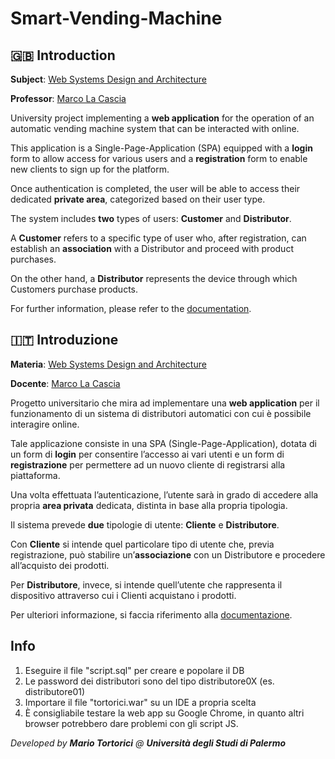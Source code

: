 # Smart-Vending-Machine

## 🇬🇧 Introduction

**Subject**: [Web Systems Design and Architecture](https://www.unipa.it/dipartimenti/ingegneria/cds/ingegneriainformatica2035/?template=responsive&pagina=insegnamento&idInsegnamento=171741&idDocente=159929&idCattedra=167739)

**Professor**: [Marco La Cascia](https://www.unipa.it/persone/docenti/l/marco.lacascia/?pagina=curriculum)

University project implementing a **web application** for the operation of an automatic vending machine system that can be interacted with online.

This application is a Single-Page-Application (SPA) equipped with a **login** form to allow access for various users and a **registration** form to enable new clients to sign up for the platform.

Once authentication is completed, the user will be able to access their dedicated **private area**, categorized based on their user type.

The system includes **two** types of users: **Customer** and **Distributor**.

A **Customer** refers to a specific type of user who, after registration, can establish an **association** with a Distributor and proceed with product purchases.

On the other hand, a **Distributor** represents the device through which Customers purchase products.

For further information, please refer to the [documentation](https://github.com/marioTort/Smart-Vending-Machine/blob/main/Specifiche%20progettuali%20-%20Tortorici.pdf).

## 🇮🇹 Introduzione

**Materia**: [Web Systems Design and Architecture](https://www.unipa.it/dipartimenti/ingegneria/cds/ingegneriainformatica2035/?template=responsive&pagina=insegnamento&idInsegnamento=171741&idDocente=159929&idCattedra=167739)

**Docente**: [Marco La Cascia](https://www.unipa.it/persone/docenti/l/marco.lacascia/?pagina=curriculum)

Progetto universitario che mira ad implementare una **web application** per il funzionamento di un sistema di distributori automatici con cui è possibile interagire online.

Tale applicazione consiste in una SPA (Single-Page-Application), dotata di un form di
**login** per consentire l’accesso ai vari utenti e un form di **registrazione** per
permettere ad un nuovo cliente di registrarsi alla piattaforma.

Una volta effettuata l’autenticazione, l’utente sarà in grado di accedere alla propria
**area privata** dedicata, distinta in base alla propria tipologia.

Il sistema prevede **due** tipologie di utente: **Cliente** e **Distributore**.

Con **Cliente** si intende quel particolare tipo di utente che, previa registrazione, può
stabilire un’**associazione** con un Distributore e procedere all’acquisto dei prodotti.

Per **Distributore**, invece, si intende quell’utente che rappresenta il dispositivo
attraverso cui i Clienti acquistano i prodotti.

Per ulteriori informazione, si faccia riferimento alla [documentazione](https://github.com/marioTort/Smart-Vending-Machine/blob/main/Specifiche%20progettuali%20-%20Tortorici.pdf).

## Info

1. Eseguire il file "script.sql" per creare e popolare il DB
2. Le password dei distributori sono del tipo distributore0X (es. distributore01)
3. Importare il file "tortorici.war" su un IDE a propria scelta
4. È consigliabile testare la web app su Google Chrome, in quanto altri browser potrebbero dare problemi con gli script JS.


*Developed by **Mario Tortorici** @ **Università degli Studi di Palermo***
